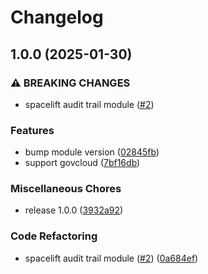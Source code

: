 # Changelog

## 1.0.0 (2025-01-30)


### ⚠ BREAKING CHANGES

* spacelift audit trail module  ([#2](https://github.com/masterpointio/terraform-spacelift-events-collector-audit-trail/issues/2))

### Features

* bump module version ([02845fb](https://github.com/masterpointio/terraform-spacelift-events-collector-audit-trail/commit/02845fb66373aff2bccf41cdf192b38e8abdd065))
* support govcloud ([7bf16db](https://github.com/masterpointio/terraform-spacelift-events-collector-audit-trail/commit/7bf16db1089b02aab97d6efdaf8eb06e7f3f95e2))


### Miscellaneous Chores

* release 1.0.0 ([3932a92](https://github.com/masterpointio/terraform-spacelift-events-collector-audit-trail/commit/3932a92d472a43f6dd38f1c4fbb0be01e84e6fed))


### Code Refactoring

* spacelift audit trail module  ([#2](https://github.com/masterpointio/terraform-spacelift-events-collector-audit-trail/issues/2)) ([0a684ef](https://github.com/masterpointio/terraform-spacelift-events-collector-audit-trail/commit/0a684ef753eccc369d1fbc4d7590b4a65fe27d16))
